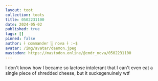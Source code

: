 ```yaml
---
layout: toot
collection: toots
title: 0502231100
date: 2024-05-02
published: true
tags: []
pinned: false
author: ⸸ commander ░ nova ⸸ :~$
avatar: /img/avatar/daemon.jpeg
mastodon: https://mastodon.online/@cmdr_nova/0502231100
---
```


I don't know how I became so lactose intolerant that I can't even eat a single piece of shredded cheese, but it sucksgenuinely wtf
